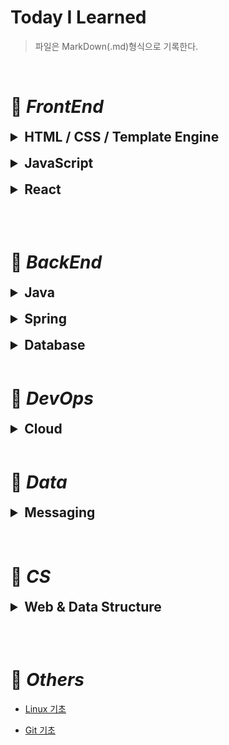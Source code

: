 # Today I Learned

> 파일은 MarkDown(.md)형식으로 기록한다.
 
<br>

# 📌 ***FrontEnd***

<details>
<summary style="font-size:150%"><strong>HTML / CSS / Template Engine</strong></summary>
<br>

| **HTML** | **CSS** | **Template Engine** |
|:--------:|:-------:|:-------------------:|
|[HTML 기초](./HTML/HTML_Basics.md "HTML Basics")|[CSS 기초](./CSS/CSS_Basics.md "CSS Basics")| [Thymeleaf](./Template_Engine/Thymeleaf.md "타임리프") |
|  |[CSS 레이아웃](./CSS/Layout.md "CSS Layout - Flexbox")|  |

</details>
<br>

<details>
<summary style="font-size:150%"><strong>JavaScript</strong></summary>
<br>

| **Basic** | **Intermediate** | **DOM & Event** |
|:---------:|:----------------:|:---------------:|
| [변수 & 자료형](./JavaScript/Basic/JS_Variable_Type.md "Variable & Type") | [생성자 함수](./JavaScript/Intermediate/JS_Constructor.md "Constructor") | [DOM](./JavaScript/DOM_Event/DOM.md) |
| [연산자](./JavaScript/Basic/JS_Operator.md "Operator") | [계산된 프로퍼티](./JavaScript/Intermediate/JS_Computed_Property.md "Computed Property") | [Event](./JavaScript/DOM_Event/Event.md "이벤트") |
| [제어문(조건・반복문)](./JavaScript/Basic/JS_Control_Flow_Statement.md "Control Flow Statement") | [Symbol](./JavaScript/Intermediate/JS_Symbol.md "심볼") |
| [alert / prompt / confirm](./JavaScript/Basic/JS_alert_prompt_confirm.md) | [Number & Math](./JavaScript/Intermediate/JS_Number_Math.md) |
| [함수](./JavaScript/Basic/JS_Function.md "Function") | [구조 분해 할당](./JavaScript/Intermediate/JS_Destructuring_Assignment.md "Destructuring assignment") |
| [객체](./JavaScript/Basic/JS_Object.md "Object") | [나머지 매개변수 / 전개 구문](./JavaScript/Intermediate/JS_Rest_Parameters.md "Rest parameters & Spread Syntax") |
| [배열](./JavaScript/Basic/JS_Array.md "Array") | [Closure](./JavaScript/Intermediate/JS_Closure.md "클로져") |
| [WeakRef](./JavaScript/Basic/JS_WeakRef.md "약한 참조") | [setTimeout & setInterval](./JavaScript/Intermediate/JS_setTimeout_setInterval.md) |
|  | [call / apply / bind](./JavaScript/Intermediate/JS_call_apply_bind.md) |
|  | [상속 & 프로토타입](./JavaScript/Intermediate/JS_Inheritance_Prototype.md "Inheritance & Prototype") |
|  | [Class](./JavaScript/Intermediate/JS_Class.md "클래스") |
|  | [Promise](./JavaScript/Intermediate/JS_Promise.md "프로미스") |
|  | [async & await](./JavaScript/Intermediate/JS_async_await.md) |
|  | [Generator](./JavaScript/Intermediate/JS_Generator.md "제너레이터") |

</details>
<br>

<details>
<summary style="font-size:150%"><strong>React</strong></summary>
<br>

|**Basic**|
|:-------:|
|[Webpack & Babel](./React/Basic/Webpack_Babel.md "웹팩 & 바벨")|
|[CRA](./React/Basic/Create_React_App.md "create-react-app")|
|[Component & JSX](./React/Basic/Component_JSX.md "컴포넌트 & JSX")|
|[CSS 모듈화](./React/Basic/Module_CSS.md "module.css")|
|[이벤트 처리](./React/Basic/Event_Handling.md)|
|[State](./React/Basic/State.md)|
|[Props](./React/Basic/Props.md)|
|[map](./React/Basic/Map.md)|
|[react-router-dom](./React/Basic/React-Router-Dom.md)|

</details>


<br><br>

# 📌 ***BackEnd***

<details>
<summary style="font-size:150%"><strong>Java</strong></summary>
<br>

|**Basic**|**OOP**|**Collection**|**Effective**|**Design Pattern**|
|:------------:|:----------:|:-----------------:|:----------------:|:-:|
|[Java 개요](./JAVA/Basic/JAVA_Intro.md "Java Intro")|[클래스 & 객체](./JAVA/OOP/JAVA_Class_Object.md "Class & Object")|[Enum](./JAVA/Collection/JAVA_Enum.md "열거형")|[Annotation](./JAVA/Effective/JAVA_Annotation.md "어노테이션")| [디자인 패턴](./JAVA/Design_Pattern/Design_Pattern.md "Design Pattern") |
|[변수 & 자료형](./JAVA/Basic/JAVA_Variable_Type.md "Variable & Type")|[필드 & 메소드](./JAVA/OOP/JAVA_Field_Method.md "Field & Method")|[Generic](./JAVA/Collection/JAVA_Generic.md "제네릭")|[Lambda](./JAVA/Effective/JAVA_Lambda.md "람다식")| [Builder](./JAVA/Design_Pattern/Builder.md "빌더 패턴") |
|[String](./JAVA/Basic/JAVA_String.md "문자열")|[생성자](./JAVA/OOP/JAVA_Constructor.md "Constructor")|[예외 처리](./JAVA/Collection/JAVA_Exception.md "Exception Handling")|[Stream](./JAVA/Effective/JAVA_Stream.md "스트림")| |
|[연산자](./JAVA/Basic/JAVA_Operator.md "Operator")|[Inner Class](./JAVA/OOP/JAVA_InnerClass.md "내부 클래스")|[Collection Framework](./JAVA/Collection/JAVA_CollectionFramework.md "컬렉션 프레임워크")|[Thread](./JAVA/Effective/JAVA_Thread.md "스레드")| |
|[I/O](./JAVA/Basic/JAVA_IO.md "입출력")|[상속](./JAVA/OOP/JAVA_Inheritance.md "Inheritance")|  |[Java Virtual Machine](./JAVA/Effective/JAVA_VirtualMachine.md "자바 가상 머신")| |
|[제어문(조건・반복문)](./JAVA/Basic/JAVA_Control_Flow_Statement.md "Control Flow Statement")|[캡슐화](./JAVA/OOP/JAVA_Encapsulation.md "Encapsulation")|  |  | |
|[배열](./JAVA/Basic/JAVA_Array.md "Array")|[다형성](./JAVA/OOP/JAVA_Polymorphism.md "Polymorphism")|  |  | |
|  |[추상화](./JAVA/OOP/JAVA_Abstraction.md "Abstraction")|  |  | |
||[객체 지향](./JAVA/OOP/OOP.md "OOP")||||

</details>
<br>

<details>
<summary style="font-size:150%"><strong>Spring</strong></summary>
<br>

|**Spring Core**|**Spring MVC**|**Spring Security**|**Spring Webflux**|**Additional Function**|
|:-------------:|:------------:|:-----------------:|:----------------:|:-:|
|[Spring 기초](./Spring/Spring_Core/Spring_Basic.md "Spring Basic")|[Spring MVC](./Spring/Spring_MVC/Spring_MVC.md)|[인증 / 보안 기초](./Spring/Spring_Security/Security_Basic.md "Security Basic")|[Reactive Programming](./Spring/Spring_Webflux/Reactive_Programming.md "리액티브 프로그래밍")| [Spring Scheduler](./Spring/Additional_Function/Scheduler.md "스프링 스케쥴러") |
|[Spring Boot 기초](./Spring/Spring_Core/SpringBoot_Basic.md "Spring Boot Basic")|[Presentation Layer](./Spring/Spring_MVC/Presentation_Layer.md "프레젠테이션 계층")|[Spring Security 기초](./Spring/Spring_Security/Spring_Security.md "Spring Security Basic")|[Project Reactor](./Spring/Spring_Webflux/Project_Reactor.md "프로젝트 리액터")|  |
|[Spring 특징](./Spring/Spring_Core/Spring_Characteristic.md "Spring Characteristic")|[DTO](./Spring/Spring_MVC/DTO.md "Data Transfer Object")|[Filter & FilterChain](./Spring/Spring_Security/Filter_FilterChain.md)|[Spring WebFlux](./Spring/Spring_Webflux/Spring_Webflux.md)|  |
|[DI](./Spring/Spring_Core/DI.md "의존성 주입")|[Service Layer](./Spring/Spring_MVC/Service_Layer.md "서비스 계층")|[Delegating Password Encoder](./Spring/Spring_Security/Delegating_Password_Encoder.md)||  |
|[AOP](./Spring/Spring_Core/AOP.md "관점 지향 프로그래밍") |[예외 처리](./Spring/Spring_MVC/Exception.md "Exception")|[Authentication](./Spring/Spring_Security/Authentication.md)||  |
||[Data Access Layer](./Spring/Spring_MVC/DataAccess_Layer.md "데이터 액세스 계층")|[Authorization](./Spring/Spring_Security/Authorization.md)||  |
||[Spring Data JDBC](./Spring/Spring_MVC/JDBC.md "JDBC")|[JWT](./Spring/Spring_Security/JWT.md)||  |
||[Spring Data JPA](./Spring/Spring_MVC/JPA.md "JPA")|[OAuth2](./Spring/Spring_Security/OAuth2.md)||  |
||[Transaction](./Spring/Spring_MVC/Transaction.md "트랜잭션")|||  |
||[Testing](./Spring/Spring_MVC/Testing.md "테스팅")|||  |
||[API 문서화](./Spring/Spring_MVC/API_Documentation.md "API Documentation")|||  |
||[빌드 / 실행 / 배포](./Spring/Spring_MVC/Build_Run_Deploy.md "어플리케이션 Build / Run / Deploy")|||  |

</details>
<br>

<details>
<summary style="font-size:150%"><strong>Database</strong></summary>
<br>

|**DB Common**| **RDBMS** | **NoSQL** |
|:-----------:|:---------:|:---------:|
|[Schema](./Database/Schema.md "스키마")|[관계형 DB](./Database/RDB.md "RDB") | [NoSQL](./Database/NoSQL.md "비관계형 데이터베이스") |
|[DB 정규화](./Database/DB_Normalization.md "DB Normalization")|[SQL](./Database/SQL.md "SQL")|[Redis](./Database/Redis.md)|
|[INDEX](./Database/Index.md)|[MySQL](./Database/MySQL.md)||
|[트랜잭션 격리 레벨](./Database/Transaction_Isolation_Level.md "Transaction Isolation Level")|||
|[Lock](./Database/Lock.md)|||

</details>
<br>

# 📌 ***DevOps***

<details>
<summary style="font-size:150%"><strong>Cloud</strong></summary>
<br>

|**Deploy**| **Container** |
|:-------:|:-------------:|
|[Cloud](./Cloud/Cloud.md "클라우드")|[Docker](./Cloud/Docker.md "도커")|
|[AWS](./Cloud/Aws.md "아마존 웹 서비스")||
|[배포 자동화](./Cloud/Automated_Deployment.md "Automated Deployment")||
|[운영 전략](./Cloud/Operating_Strategy.md "Operating Strategy")||

</details>
<br>

# 📌 ***Data***

<details>
<summary style="font-size:150%"><strong>Messaging</strong></summary>
<br>

|**Message Queue**|
|:---------------:|
|[Message Queue](./Database/Message_Queue.md "메시지 큐")|
| [Kafka](./Database/Kafka.md "카프카") |

</details>
<br><br>

# 📌 ***CS***

<details>
<summary style="font-size:150%"><strong>Web & Data Structure</strong></summary>
<br>

| **Web Development** | **Data Structure** |
|:-------------------:|:-------------:|
|[웹 개발 기초](./Web%20Development/Web_Development_Basic.md "Web Development Basic")|[자료 구조](./Algorithm/Data_Structure.md "Data Structure")|
|[네트워크](./Web%20Development/Network.md "Network")|[재귀](./Algorithm/Recursion.md "Recursion")|
|[Web](./Web%20Development/Web.md "웹")|[알고리즘](./Algorithm/Algorithm.md "Algorithm")|
|[HTTP](./Web%20Development/HTTP.md "HTTP") |  |

</details>

<br><br>

# 📌 ***Others***

- [Linux 기초](./Linux/Linux_basics.md "Linux Basic")

- [Git 기초](./Git/Git_basic.md "Git Basic")